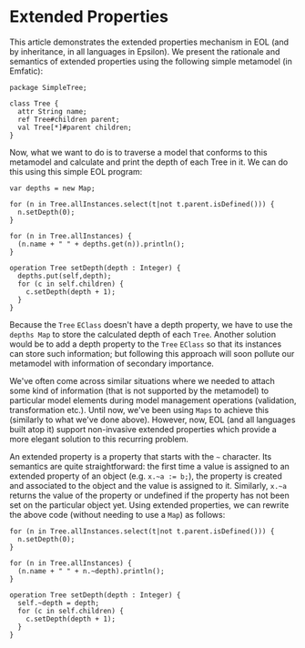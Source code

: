 # Extended Properties

This article demonstrates the extended properties mechanism in EOL (and by inheritance, in all languages in Epsilon). We present the rationale and semantics of extended properties using the following simple metamodel (in Emfatic):

```emf
package SimpleTree;

class Tree {
  attr String name;
  ref Tree#children parent;
  val Tree[*]#parent children;
}
```

Now, what we want to do is to traverse a model that conforms to this metamodel and calculate and print the depth of each Tree in it. We can do this using this simple EOL program:

```eol
var depths = new Map;

for (n in Tree.allInstances.select(t|not t.parent.isDefined())) {
  n.setDepth(0);
}

for (n in Tree.allInstances) {
  (n.name + " " + depths.get(n)).println();
}

operation Tree setDepth(depth : Integer) {
  depths.put(self,depth);
  for (c in self.children) {
    c.setDepth(depth + 1);
  }
}
```

Because the `Tree` `EClass` doesn't have a depth property, we have to use the `depths Map` to store the calculated depth of each `Tree`. Another solution would be to add a depth property to the `Tree` `EClass` so that its instances can store such information; but following this approach will soon pollute our metamodel with information of secondary importance.

We've often come across similar situations where we needed to attach some kind of information (that is not supported by the metamodel) to particular model elements during model management operations (validation, transformation etc.). Until now, we've been using `Maps` to achieve this (similarly to what we've done above). However, now, EOL (and all languages built atop it) support non-invasive extended properties which provide a more elegant solution to this recurring problem.

An extended property is a property that starts with the `~` character. Its semantics are quite straightforward: the first time a value is assigned to an extended property of an object (e.g. `x.~a := b;`), the property is created and associated to the object and the value is assigned to it. Similarly, `x.~a` returns the value of the property or undefined if the property has not been set on the particular object yet. Using extended properties, we can rewrite the above code (without needing to use a `Map`) as follows:

```eol
for (n in Tree.allInstances.select(t|not t.parent.isDefined())) {
  n.setDepth(0);
}

for (n in Tree.allInstances) {
  (n.name + " " + n.~depth).println();
}

operation Tree setDepth(depth : Integer) {
  self.~depth = depth;
  for (c in self.children) {
    c.setDepth(depth + 1);
  }
}
```
